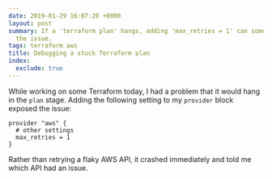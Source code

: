 ```yaml
---
date: 2019-01-29 16:07:28 +0000
layout: post
summary: If a 'terraform plan' hangs, adding 'max_retries = 1' can sometimes expose
  the issue.
tags: terraform aws
title: Debugging a stuck Terraform plan
index:
  exclude: true
---
```


While working on some Terraform today, I had a problem that it would hang in the `plan` stage.
Adding the following setting to my `provider` block exposed the issue:

```hcl
provider "aws" {
  # other settings
  max_retries = 1
}
```

Rather than retrying a flaky AWS API, it crashed immediately and told me which API had an issue.